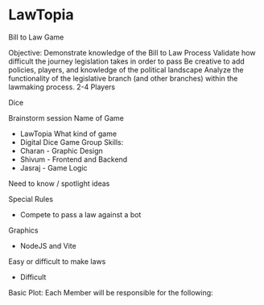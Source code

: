 # LawTopia

Bill to Law Game

Objective: 
Demonstrate knowledge of the Bill to Law Process
Validate how difficult the journey legislation takes in order to pass
Be creative to add policies, players, and knowledge of the political landscape
Analyze the functionality of the legislative branch (and other branches) within the lawmaking process.
2-4 Players

Dice

Brainstorm session
Name of Game 
* LawTopia
What kind of game
* Digital Dice Game
Group Skills:
* Charan - Graphic Design
* Shivum - Frontend and Backend
* Jasraj - Game Logic

Need to know / spotlight ideas

Special Rules
* Compete to pass a law against a bot

Graphics
* NodeJS and Vite

Easy or difficult to make laws
* Difficult

Basic Plot:
Each Member will be responsible for the following:

